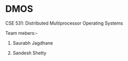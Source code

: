 # DMOS
CSE 531: Distributed Multiprocessor Operating Systems

Team mebers:-
1. Saurabh Jagdhane

2. Sandesh Shetty
